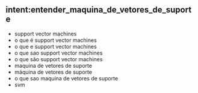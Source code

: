 ## intent:entender_maquina_de_vetores_de_suporte
- support vector machines
- o que é support vector machines
- o que e support vector machines
- o que sao support vector machines
- o que são support vector machines
- maquina de vetores de suporte
- máquina de vetores de suporte
- o que sao maquina de vetores de suporte
- svm
